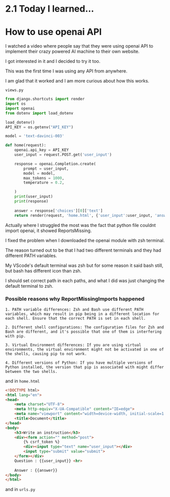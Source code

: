 # 2.1 Today I learned...

# How to use openai API

I watched a video where people say that they were using openai API to implement their crazy powered AI machine to their own website.

I got interested in it and I decided to try it too.

This was the first time I was using any API from anywhere.

I am glad that it worked and I am more curious about how this works.

`views.py`

```py
from django.shortcuts import render
import os
import openai
from dotenv import load_dotenv

load_dotenv()
API_KEY = os.getenv("API_KEY")

model = 'text-davinci-003'

def home(request):
    openai.api_key = API_KEY
    user_input = request.POST.get('user_input')

    response = openai.Completion.create(
        prompt = user_input,
        model = model,
        max_tokens = 1000,
        temperature = 0.2,

    )   
    print(user_input)
    print(response)
    
    answer = response['choices'][0]['text']
    return render(request, 'home.html', {'user_input':user_input, 'answer':answer})
```

Actually where I struggled the most was the fact that python file couldnt import openai, it showed ReportsMissing.

I fixed the problem when I downloaded the openai module with zsh terminal.

The reason turned out to be that I had two different terminals and they had different PATH variables.

My VScode's default terminal was zsh but for some reason it said bash still, but bash has different icon than zsh.

I should set correct path in each paths, and what I did was just changing the default terminal to zsh.

### Possible reasons why ReportMissingImports happened

```
1. PATH variable differences: Zsh and Bash use different PATH variables, which may result in pip being in a different location for each shell. Ensure that the correct PATH is set in each shell.

2. Different shell configurations: The configuration files for Zsh and Bash are different, and it's possible that one of them is interfering with pip.

3. Virtual Environment differences: If you are using virtual environments, the virtual environment might not be activated in one of the shells, causing pip to not work.

4. Different versions of Python: If you have multiple versions of Python installed, the version that pip is associated with might differ between the two shells.
```

and in `home.html` 


```html
<!DOCTYPE html>
<html lang="en">
<head>
    <meta charset="UTF-8">
    <meta http-equiv="X-UA-Compatible" content="IE=edge">
    <meta name="viewport" content="width=device-width, initial-scale=1.0">
    <title>Document</title>
</head>
<body>
    <h3>Write an instruction</h3>
    <div><form action="" method="post">
        {% csrf_token %}
        <div><input type="text" name="user_input"></div>
        <input type="submit" value="submit">
    </form></div>
    Question : {{user_input}} <hr>
    
    Answer : {{answer}}
</body>
</html>
```

and in `urls.py`
